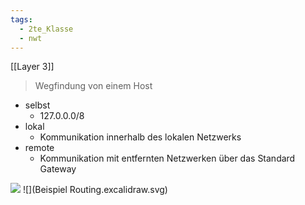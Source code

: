 ```yaml
---
tags:
  - 2te_Klasse
  - nwt
---
```

[[Layer 3]]
> Wegfindung von einem Host 

- selbst
	- 127.0.0.0/8  
- lokal 
	- Kommunikation innerhalb des lokalen Netzwerks 
- remote 
	- Kommunikation mit entfernten Netzwerken über das Standard Gateway 

![](DR08-03-2024-13.excalidraw.svg)
![](Beispiel Routing.excalidraw.svg)